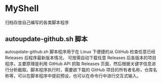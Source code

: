 # MyShell  
归档存放自己编写的各类脚本程序  

## autoupdate-github.sh 脚本  
autoupdate-github.sh 脚本程序用于在 Linux 下便捷的从 GitHub 检查任意已经 Releases 后程序最新版本情况， 可按需自动下载任意 Releases 后各版本的项目程序，主要原理是利用 GitHub API 抓取 Releases 页面，然后根据关键字信息进行分析截取。脚本程序执行时，需要欲下载的 GitHub 项目的所有者名称，仓库名称等，可以在脚本程序中提前预设，也可以在命令行中进行交互式输入。
